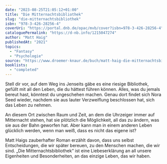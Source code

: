 ```yaml
---
date: "2023-08-25T21:05:12+01:00"
title: "Die Mitternachtsbibliothek"
slug: "die-mitternachtsbibliothek"
isbn: "978-3-426-28256-4"
coverUri: "https://portal.dnb.de/opac/mvb/cover?isbn=978-3-426-28256-4"
cataloguePermalink: "https://d-nb.info/1215047274"
author: "Matt Haig"
publishedAt: "2021"
topics:
  - "Fantasy"
  - "Psychologie"
source: "https://www.droemer-knaur.de/buch/matt-haig-die-mitternachtsbibliothek-9783426308257"
booklists:
  - "completed"
---
```

Stell dir vor, auf dem Weg ins Jenseits gäbe es eine riesige Bibliothek, gefüllt 
mit all den Leben, die du hättest führen können. Alles, was du jemals bereut 
hast, könntest du ungeschehen machen. Genau dort findet sich Nora Seed wieder, 
nachdem sie aus lauter Verzweiflung beschlossen hat, sich das Leben zu nehmen. 

An diesem Ort zwischen Raum und Zeit, an dem die Uhrzeiger immer auf Mitternacht 
stehen, hat sie plötzlich die Möglichkeit, all das zu ändern, was sie aus der 
Bahn geworfen hat. Aber kann man in einem anderen Leben glücklich werden, wenn 
man weiß, dass es nicht das eigene ist?

Matt Haigs zauberhafter Roman erzählt davon, dass uns selbst Entscheidungen, 
die wir später bereuen, zu den Menschen machen, die wir sind. „Die 
Mitternachtsbibliothek“ ist eine Liebeserklärung an all unsere Eigenheiten und 
Besonderheiten, an das einzige Leben, das wir haben.